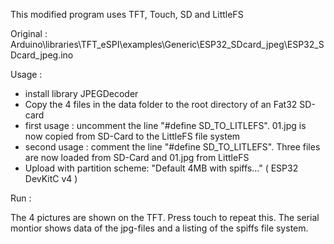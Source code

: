 This modified program uses TFT, Touch, SD and LittleFS

Original : Arduino\libraries\TFT_eSPI\examples\Generic\ESP32_SDcard_jpeg\ESP32_SDcard_jpeg.ino

Usage :

- install library JPEGDecoder
- Copy the 4 files in the data folder to the root directory of an Fat32 SD-card
- first usage : uncomment the line "#define SD_TO_LITLEFS". 01.jpg is now copied from SD-Card to the LittleFS file system
- second usage : comment the line "#define SD_TO_LITLEFS". Three files are now loaded from SD-Card and 01.jpg from LittleFS
- Upload with partition scheme: "Default 4MB with spiffs..." ( ESP32 DevKitC v4 )

Run :

The 4 pictures are shown on the TFT. Press touch to repeat this. The serial montior shows data of the jpg-files and a listing of the spiffs file system.

